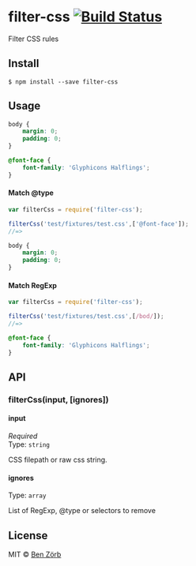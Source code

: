 # filter-css [![Build Status](https://travis-ci.org/bezoerb/filter-css.svg?branch=master)](https://travis-ci.org/bezoerb/filter-css)

Filter CSS rules


## Install

```
$ npm install --save filter-css
```


## Usage

```css
body {
	margin: 0;
	padding: 0;
}

@font-face {
	font-family: 'Glyphicons Halflings';
}
```

#### Match @type
```js
var filterCss = require('filter-css');

filterCss('test/fixtures/test.css',['@font-face']);
//=> 
```
```css
body {
	margin: 0;
	padding: 0;
}
```

#### Match RegExp

```js
var filterCss = require('filter-css');

filterCss('test/fixtures/test.css',[/bod/]);
//=> 
```
```css
@font-face {
	font-family: 'Glyphicons Halflings';
}
```

## API

### filterCss(input, [ignores])

#### input

*Required*  
Type: `string`

CSS filepath or raw css string.

#### ignores

Type: `array`

List of RegExp, @type or selectors to remove 


## License

MIT © [Ben Zörb](http://sommerlaune.com)
